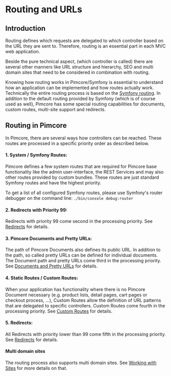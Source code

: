 # Routing and URLs 

## Introduction
Routing defines which requests are delegated to which controller based on the URL they are sent to. Therefore, routing
 is an essential part in each MVC web application. 
 
Beside the pure technical aspect, (which controller is called) there are several other manners like 
 URL structure and hierarchy, SEO and multi domain sites that need to be considered in combination with routing.
   
Knowing how routing works in Pimcore/Symfony is essential to understand how an application can be implemented and how 
 routes actually work. Technically the entire routing process is based on the [Symfony routing](http://symfony.com/doc/3.4/routing.html). 
In addition to the default routing provided by Symfony (which is of course used as well), Pimcore has some special
routing capabilities for documents, custom routes, multi-site support and redirects. 
 
## Routing in Pimcore
In Pimcore, there are several ways how controllers can be reached. These routes are processed in a specific priority 
order as described below. 

#### 1. System / Symfony Routes:
Pimcore defines a few system routes that are required for Pimcore base functionality like the admin user-interface, the REST
Services and may also other routes provided by custom bundles. These routes are just standard Symfony routes and have the highest 
priority. 

To get a list of all configured Symfony routes, please use Symfony's router debugger on the command line: 
`./bin/console debug:router`
   
#### 2. Redirects with Priority 99:  
Redirects with priority 99 come second in the processing priority. See [Redirects](./04_Redirects.md) for details. 
   
#### 3. Pimcore Documents and Pretty URLs:
The path of Pimcore Documents also defines its public URL. In addition to the path, so called pretty URLs can be defined for
 individual documents. The Document path and pretty URLs come third in the processing priority. 
 See [Documents and Pretty URLs](./00_Documents_and_Pretty_URLs.md) for details. 


#### 4. Static Routes / Custom Routes: 
When your application has functionality where there is no Pimcore Document necessary (e.g. product lists, detail pages, 
 cart pages or checkout process, ...), Custom Routes allow the definition of URL patterns that are delegated to specific
 controllers. Custom Routes come fourth in the processing priority. See [Custom Routes](./02_Custom_Routes.md) for details.


#### 5. Redirects: 
All Redirects with priority lower than 99 come fifth in the processing priority. 
See [Redirects](./04_Redirects.md) for details. 


#### Multi domain sites
The routing process also supports multi domain sites. 
See [Working with Sites](./08_Working_with_Sites.md) for more details on that. 
